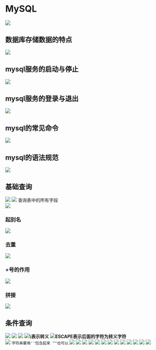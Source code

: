 # MySQL
![](pictures/_20190928181331.png)
## 数据库存储数据的特点
![](pictures/_20190928182507.png)
## mysql服务的启动与停止
![](pictures/_20190928185116.png)
## mysql服务的登录与退出
![](pictures/_20190928185906.png)
## mysql的常见命令
![](pictures/_20190928192223.png)
## mysql的语法规范
![](pictures/_20190928233004.png)
## 基础查询
![](pictures/_20190929000718.png)
![](pictures/_20190929001608.png)
查询表中的所有字段  
![](pictures/_20190929110241.png)
### 起别名
![](pictures/_20190929110747.png)
### 去重
![](pictures/_20190929111134.png)
### +号的作用
![](pictures/_20190929111823.png)
### 拼接
![](pictures/_20190929112016.png)
## 条件查询
![](pictures/_20190929113352.png)
![](pictures/_20190929113453.png)
![](pictures/_20190930120619.png)
![](pictures/_20190930120745.png)**\表示转义**
![](pictures/_20190930120854.png)**ESCAPE表示后面的字符为转义字符**  
![](pictures/_20190930121304.png)
`字符串要用''包含起来 ""也可以`
![](pictures/_20190930122042.png)
![](pictures/_20190930122124.png)
![](pictures/_20190930122426.png)
![](pictures/)
![](pictures/)
![](pictures/)
![](pictures/)
![](pictures/)
![](pictures/)
![](pictures/)
![](pictures/)
![](pictures/)
![](pictures/)
